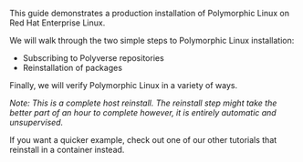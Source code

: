 This guide demonstrates a production installation of Polymorphic Linux on Red Hat Enterprise Linux.

We will walk through the two simple steps to Polymorphic Linux installation:
* Subscribing to Polyverse repositories
* Reinstallation of packages

Finally, we will verify Polymorphic Linux in a variety of ways.

*Note: This is a complete host reinstall. The reinstall step might take
the better part of an hour to complete however, it is entirely automatic and
unsupervised.*

If you want a quicker example, check out one of our other tutorials that
reinstall in a container instead.
